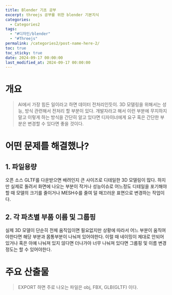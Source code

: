 ```yaml
---
title: Blender 기초 공부
excerpt: threejs 공부를 위한 blender 기본지식
categories:
  - Categories2
tags:
  - "#디자인/blender"
  - "#Threejs"
permalink: /categories2/post-name-here-2/
toc: true
toc_sticky: true
date: 2024-09-17 00:00:00
last_modified_at: 2024-09-17 00:00:00
---
```

# 개요
> AI에서 가장 힘든 일이라고 하면 데이터 전처리인듯이. 3D 모델링을 위해서는 성능, 방식 관련해서 전처리 할 부분이 있다.
> 개발자라고 해서 이런 부분에 무지하지 말고 이렇게 하는 방식을 간단히 알고 있다면 디자이너에게 요구 혹은 간단한 부분은 변경할 수 있다면 좋을 것이다.

# 어떤 문제를 해결했나?
## 1. 파일용량 
오픈 소스 GLTF를 다운받으면 배려인지 큰 사이즈로 디테일한 3D 모델링이 많다. 하지만 실제로 돌려서 화면에 나오는 부분이 작거나 성능이슈로 어느정도 디테일을 포기해야할 때 모델의 크기를 줄이거나 MESH수를 줄여 덜 매끄러운 표면으로 변경하는 작업이다.

## 2. 각 파츠별 부품 이름 및 그룹핑
실제 3D 모델이 단순히 전체 움직임이면 필요없지만 상황에 따라서 어느 부분이 움직여야한다면 해당 부분과 몸통부분이 나눠져 있어야한다. 이럴 때 네이밍이 제대로 안되어 있거나 혹은 아예 나눠져 있지 않다면 더나가아 너무 나눠져 있다면 그룹핑 및 이름 변경정도는 할 수 있어야한다.


# 주요 산출물
> EXPORT 하면 주로 나오는 파일은 obj, FBX, GLB(GLTF) 이다.


